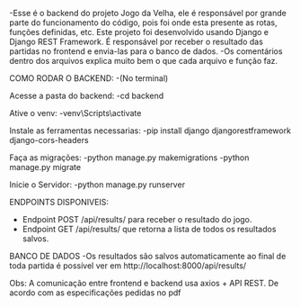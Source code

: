 -Esse é o backend do projeto Jogo da Velha, ele é responsável por grande parte do funcionamento do código, pois foi onde esta presente as rotas, funções definidas, etc. Este projeto foi desenvolvido usando Django e Django REST Framework. É responsável por receber o resultado das partidas no frontend e envia-las para o banco de dados.
-Os comentários dentro dos arquivos explica muito bem o que cada arquivo e função faz.

COMO RODAR O BACKEND:
-(No terminal)

Acesse a pasta do backend: 
-cd backend

Ative o venv: 
-venv\Scripts\activate

Instale as ferramentas necessarias:
-pip install django djangorestframework django-cors-headers

Faça as migrações:
-python manage.py makemigrations
-python manage.py migrate

Inicie o Servidor:
-python manage.py runserver

ENDPOINTS DISPONIVEIS:
* Endpoint POST /api/results/ para receber o resultado do jogo.
* Endpoint GET /api/results/ que retorna a lista de todos os resultados
salvos.

BANCO DE DADOS
-Os resultados são salvos automaticamente ao final de toda partida é possível ver em http://localhost:8000/api/results/

Obs: A comunicação entre frontend e backend usa axios + API REST. De acordo com as especificações pedidas no pdf